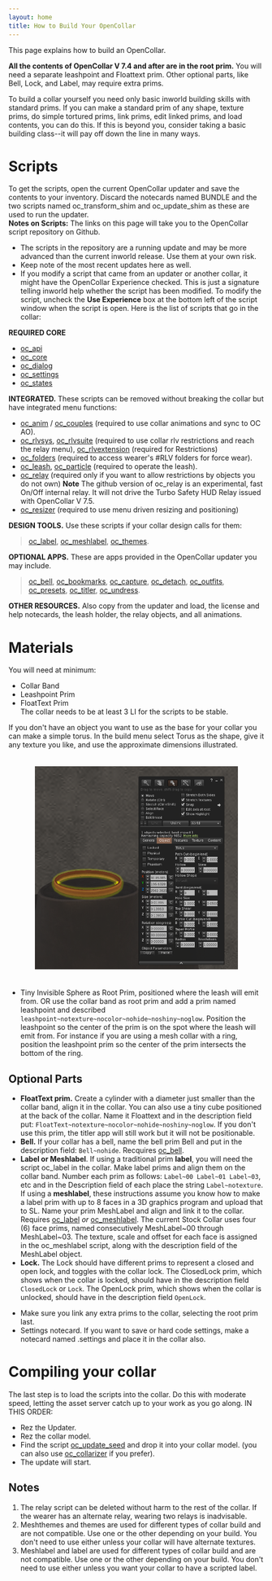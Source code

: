 ```yaml
---
layout: home
title: How to Build Your OpenCollar
---
```

This page explains how to build an OpenCollar. 

**All the contents of OpenCollar V 7.4 and after are in the root prim.**   You will need a separate leashpoint and Floattext prim. Other optional parts, like Bell, Lock, and Label, may require extra prims.

To build a collar yourself you need only basic inworld building skills with standard prims. If you can make a standard prim of any shape, texture prims, do simple tortured prims, link prims, edit linked prims, and load contents, you can do this.  If this is beyond you, consider taking a basic building class--it will pay off down the line in many ways.  

# Scripts

To get the scripts, open the current OpenCollar updater and save the contents to your inventory.  Discard the notecards named BUNDLE and the two scripts named oc_transform_shim and oc_update_shim as these are used to run the updater.  
**Notes on Scripts:** The links on this page will take you to the OpenCollar script repository on Github.  
- The scripts in the repository are a running update and may be more advanced than the current inworld release.  Use them at your own risk. 
- Keep note of the most recent updates here as well.
- If you modify a script that came from an updater or another collar, it might have the OpenCollar Experience checked.  This is just a signature telling inworld help whether the script has been modified.  To modify the script, uncheck the **Use Experience** box at the bottom left of the script window when the script is open.
Here is the list of scripts that go in the collar: 

**REQUIRED CORE**

- [oc_api](https://github.com/OpenCollarTeam/OpenCollar/blob/master/src/collar/oc_api.lsl)
- [oc_core](https://github.com/OpenCollarTeam/OpenCollar/blob/master/src/collar/oc_core.lsl)  
- [oc_dialog](https://github.com/OpenCollarTeam/OpenCollar/blob/master/src/collar/oc_dialog.lsl)  
- [oc_settings](https://github.com/OpenCollarTeam/OpenCollar/blob/master/src/collar/oc_settings.lsl)    
- [oc_states](https://github.com/OpenCollarTeam/OpenCollar/blob/master/src/collar/oc_states.lsl)  

**INTEGRATED.** These scripts can be removed without breaking the collar but have integrated menu functions:  
- [oc_anim](https://github.com/OpenCollarTeam/OpenCollar/blob/master/src/collar/oc_anim.lsl) / [oc_couples](https://github.com/OpenCollarTeam/OpenCollar/blob/master/src/collar/oc_couples.lsl) (required to use collar animations and sync to OC AO).
- [oc_rlvsys](https://github.com/OpenCollarTeam/OpenCollar/blob/master/src/collar/oc_rlvsys.lsl), [oc_rlvsuite](https://github.com/OpenCollarTeam/OpenCollar/blob/master/src/collar/oc_rlvsuite.lsl) (required to use collar rlv restrictions and reach the relay menu), [oc_rlvextension](https://github.com/OpenCollarTeam/OpenCollar/blob/master/src/collar/oc_rlvextension.lsl) (required for Restrictions)  
- [oc_folders](https://github.com/OpenCollarTeam/OpenCollar/blob/master/src/collar/oc_folders.lsl) (required to access wearer's #RLV folders for force wear).
- [oc_leash](https://github.com/OpenCollarTeam/OpenCollar/blob/master/src/collar/oc_leash.lsl), [oc_particle](https://github.com/OpenCollarTeam/OpenCollar/blob/master/src/collar/oc_particle.lsl) (required to operate the leash).
- [oc_relay](https://github.com/OpenCollarTeam/OpenCollar/blob/master/src/collar/oc_relay.md) (required only if you want to allow restrictions by objects you do not own) **Note** The github version of oc_relay is an experimental, fast On/Off internal relay.  It will not drive the Turbo Safety HUD Relay issued with OpenCollar V 7.5.
- [oc_resizer](https://github.com/OpenCollarTeam/OpenCollar/blob/master/src/collar/oc_resizer.lsl) (required to use menu driven resizing and positioning)

**DESIGN TOOLS.** Use these scripts if your collar design calls for them: 
> [oc_label](https://github.com/OpenCollarTeam/OpenCollar/blob/master/src/collar/oc_label.lsl), [oc_meshlabel](https://github.com/OpenCollarTeam/OpenCollar/blob/master/src/collar/oc_meshlabel.lsl), [oc_themes](https://github.com/OpenCollarTeam/OpenCollar/blob/master/src/collar/oc_themes.lsl).      

**OPTIONAL APPS.**  These are apps provided in the OpenCollar updater you may include. 
> [oc_bell](https://github.com/OpenCollarTeam/OpenCollar/blob/master/src/collar/oc_bell.lsl), [oc_bookmarks](https://github.com/OpenCollarTeam/OpenCollar/blob/master/src/collar/oc_bookmarks.lsl), [oc_capture](https://github.com/OpenCollarTeam/OpenCollar/blob/master/src/Apps/oc_capture.lsl), [oc_detach](https://github.com/OpenCollarTeam/OpenCollar/blob/master/src/Apps/oc_detach.lsl), [oc_outfits](https://github.com/OpenCollarTeam/OpenCollar/blob/master/src/Apps/oc_outfits.lsl), [oc_presets](https://github.com/OpenCollarTeam/OpenCollar/blob/master/src/Apps/oc_presets.lsl),  [oc_titler](https://github.com/OpenCollarTeam/OpenCollar/blob/master/src/collar/oc_titler.lsl), [oc_undress](https://github.com/OpenCollarTeam/OpenCollar/blob/master/src/Apps/oc_undress.lsl).   

**OTHER RESOURCES.** Also copy from the updater and load, the license and help notecards, the leash holder, the relay objects, and all animations.  

# Materials
You will need at minimum:
- Collar Band 
- Leashpoint Prim
- FloatText Prim  
The collar needs to be at least 3 LI for the scripts to be stable.

If you don't have an object you want to use as the base for your collar you can make a simple torus.  In the build menu select Torus as the shape, give it any texture you like, and use the approximate dimensions illustrated.

<div style="width: 100%; text-align: center;">
<img src="/static/torus.png" width="400" style="margin: 20px auto;" />
</div>

- Tiny Invisible Sphere as Root Prim, positioned where the leash will emit from. OR use the collar band as root prim and add a prim named leashpoint and described `leashpoint~notexture~nocolor~nohide~noshiny~noglow`.  Position the leashpoint so the center of the prim is on the spot where the leash will emit from.  For instance if you are using a mesh collar with a ring, position the leashpoint prim so the center of the prim intersects the bottom of the ring.   

## Optional Parts

- **FloatText prim.**  Create a cylinder with a diameter just smaller than the collar band, align it in the collar. You can also use a tiny cube positioned at the back of the collar.  Name it Floattext and in the description field put: `FloatText~notexture~nocolor~nohide~noshiny~noglow`.  If you don't use this prim, the titler app will still work but it will not be positionable.  
- **Bell.**  If your collar has a bell, name the bell prim Bell and put in the description field: `Bell~nohide`. Recquires [oc_bell](https://github.com/OpenCollarTeam/OpenCollar/blob/master/src/collar/oc_bell.lsl).
- **Label or Meshlabel**.  If using a traditional prim **label**, you will need the script oc_label in the collar.  Make label prims and align them on the collar band.  Number each prim as follows: `Label~00 Label~01 Label~03`, etc and in the Description field of each place the string `Label~notexture`.  If using a **meshlabel**, these instructions assume you know how to make a label prim with up to 8 faces in a 3D graphics program and upload that to SL.  Name your prim MeshLabel and align and link it to the collar.  Requires  [oc_label](https://github.com/OpenCollarTeam/OpenCollar/blob/master/src/collar/oc_label.lsl) *or* [oc_meshlabel](https://github.com/OpenCollarTeam/OpenCollar/blob/master/src/collar/oc_meshlabel.lsl).  The current Stock Collar uses four (6) face prims, named consecutively MeshLabel~00 through MeshLabel~03. The texture, scale and offset for each face is assigned in the oc_meshlabel script, along with the description field of the MeshLabel object.
- **Lock.**  The Lock should have different prims to represent a closed and open lock, and toggles with the collar lock.  The ClosedLock prim, which shows when the collar is locked,  should have in the description field `ClosedLock` or `Lock`.  The OpenLock prim, which shows when the collar is unlocked, should have in the description field `OpenLock`.  
* Make sure you link any extra prims to the collar, selecting the root prim last.
* Settings notecard.  If you want to save or hard code settings, make a notecard named .settings and place it in the collar also.


# Compiling your collar
The last step is to load the scripts into the collar.  Do this with moderate speed, letting the asset server catch up to your work as you go along. IN THIS ORDER:  
- Rez the Updater.  
- Rez the collar model.
- Find the script [oc_update_seed](https://github.com/OpenCollarTeam/OpenCollar/blob/master/src/spares/oc_update_seed.lsl) and drop it into your collar model.  (you can also use [oc_collarizer](https://github.com/OpenCollarTeam/OpenCollar/blob/master/src/spares/oc_collarizer.lsl) if you prefer). 
- The update will start.

 
## Notes
1. The relay script can be deleted without harm to the rest of the collar. If the wearer has an alternate relay, wearing two relays is inadvisable.  
2. Meshthemes and themes are used for different types of collar build and are not compatible.  Use one or the other depending on your build. You don't need to use either unless your collar will have alternate textures.  
3. Meshlabel and label are used for different types of collar build and are not compatible.  Use one or the other depending on your build. You don't need to use either unless you want your collar to have a scripted label.  


